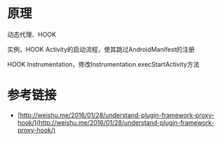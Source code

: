# 原理

动态代理、HOOK

实例，HOOK Activity的启动流程，使其跳过AndroidManifest的注册

HOOK Instrumentation，修改Instrumentation.execStartActivity方法

# 参考链接

- [http://weishu.me/2016/01/28/understand-plugin-framework-proxy-hook/](http://weishu.me/2016/01/28/understand-plugin-framework-proxy-hook/)